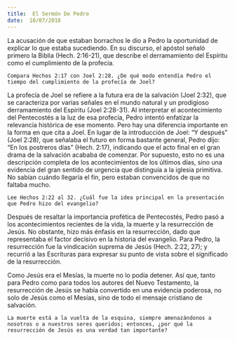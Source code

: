 ```yaml
---
title:  El Sermón De Pedro
date:  10/07/2018
---
```


La acusación de que estaban borrachos le dio a Pedro la oportunidad de explicar lo que estaba sucediendo. En su discurso, el apóstol señaló primero la Biblia (Hech. 2:16-21), que describe el derramamiento del Espíritu como el cumplimiento de la profecía.

`Compara Hechos 2:17 con Joel 2:28. ¿De qué modo entendía Pedro el tiempo del cumplimiento de la profecía de Joel?`

La profecía de Joel se refiere a la futura era de la salvación (Joel 2:32), que se caracteriza por varias señales en el mundo natural y un prodigioso derramamiento del Espíritu (Joel 2:28-31). Al interpretar el acontecimiento del Pentecostés a la luz de esa profecía, Pedro intentó enfatizar la relevancia histórica de ese momento. Pero hay una diferencia importante en la forma en que cita a Joel. En lugar de la introducción de Joel: “Y después” (Joel 2:28), que señalaba el futuro en forma bastante general, Pedro dijo: “En los postreros días” (Hech. 2:17), indicando que el acto final en el gran drama de la salvación acababa de comenzar. Por supuesto, esto no es una descripción completa de los acontecimientos de los últimos días, sino una evidencia del gran sentido de urgencia que distinguía a la iglesia primitiva. No sabían cuándo llegaría el fin, pero estaban convencidos de que no faltaba mucho.

`Lee Hechos 2:22 al 32. ¿Cuál fue la idea principal en la presentación que Pedro hizo del evangelio?`

Después de resaltar la importancia profética de Pentecostés, Pedro pasó a los acontecimientos recientes de la vida, la muerte y la resurrección de Jesús. No obstante, hizo más énfasis en la resurrección, dado que representaba el factor decisivo en la historia del evangelio. Para Pedro, la resurrección fue la vindicación suprema de Jesús (Hech. 2:22, 27); y recurrió a las Escrituras para expresar su punto de vista sobre el significado de la resurrección.

Como Jesús era el Mesías, la muerte no lo podía detener. Así que, tanto para Pedro como para todos los autores del Nuevo Testamento, la resurrección de Jesús se había convertido en una evidencia poderosa, no solo de Jesús como el Mesías, sino de todo el mensaje cristiano de salvación.

`La muerte está a la vuelta de la esquina, siempre amenazándonos a nosotros o a nuestros seres queridos; entonces, ¿por qué la resurrección de Jesús es una verdad tan importante?`